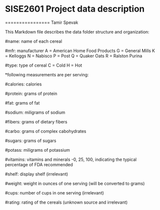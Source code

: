 # SISE2601 Project data description
================
Tamir Spevak

This Markdown file describes the data folder structure and organization:


#name: name of each cereal

#mfr: manufacturer
A = American Home Food Products
G = General Mills
K = Kelloggs
N = Nabisco
P = Post
Q = Quaker Oats
R = Ralston Purina

#type: type of cereal
C = Cold 
H = Hot

*following measurements are per serving:

#calories: calories

#protein: grams of protein 

#fat: grams of fat

#sodium: miligrams of sodium

#fibers: grams of dietary fibers

#carbo: grams of complex cabohydrates

#sugars: grams of sugars

#potass: miligrams of potassium

#vitamins: vitamins and minerals -0, 25, 100, indicating the typical percentage of FDA recommended

#shelf: display shelf (irrelevant)

#weight: weight in ounces of one serving (will be converted to grams)

#cups: number of cups in one serving (irrelevant)

#rating: rating of the cereals (unknown source and irrelevant)